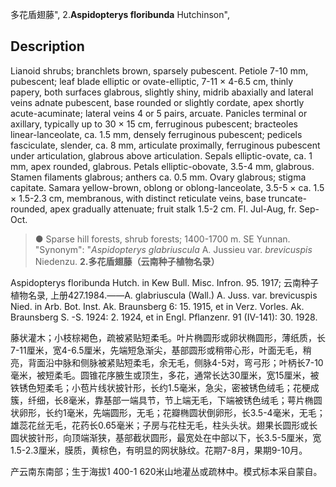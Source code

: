 多花盾翅藤",
2.**Aspidopterys floribunda** Hutchinson",

## Description
Lianoid shrubs; branchlets brown, sparsely pubescent. Petiole 7-10 mm, pubescent; leaf blade elliptic or ovate-elliptic, 7-11 × 4-6.5 cm, thinly papery, both surfaces glabrous, slightly shiny, midrib abaxially and lateral veins adnate pubescent, base rounded or slightly cordate, apex shortly acute-acuminate; lateral veins 4 or 5 pairs, arcuate. Panicles terminal or axillary, typically up to 30 × 15 cm, ferruginous pubescent; bracteoles linear-lanceolate, ca. 1.5 mm, densely ferruginous pubescent; pedicels fasciculate, slender, ca. 8 mm, articulate proximally, ferruginous pubescent under articulation, glabrous above articulation. Sepals elliptic-ovate, ca. 1 mm, apex rounded, glabrous. Petals elliptic-obovate, 3.5-4 mm, glabrous. Stamen filaments glabrous; anthers ca. 0.5 mm. Ovary glabrous; stigma capitate. Samara yellow-brown, oblong or oblong-lanceolate, 3.5-5 × ca. 1.5 × 1.5-2.3 cm, membranous, with distinct reticulate veins, base truncate-rounded, apex gradually attenuate; fruit stalk 1.5-2 cm. Fl. Jul-Aug, fr. Sep-Oct.

> ● Sparse hill forests, shrub forests; 1400-1700 m. SE Yunnan.
  "Synonym": "*Aspidopterys glabriuscula* A. Jussieu var. *brevicuspis* Niedenzu.
**2.多花盾翅藤（云南种子植物名录）**

Aspidopterys floribunda Hutch. in Kew Bull. Misc. Infron. 95. 1917; 云南种子植物名录, 上册427.1984.——A. glabriuscula (Wall.) A. Juss. var. brevicuspis Nied. in Arb. Bot. Inst. Ak. Braunsberg 6: 15. 1915, et in Verz. Vorles. Ak. Braunsberg S. -S. 1924: 2. 1924, et in Engl. Pflanzenr. 91 (IV-141): 30. 1928.

藤状灌木；小枝棕褐色，疏被紧贴短柔毛。叶片椭圆形或卵状椭圆形，薄纸质，长7-11厘米，宽4-6.5厘米，先端短急渐尖，基部圆形或稍带心形，叶面无毛，稍亮，背面沿中脉和侧脉被紧贴短柔毛，余无毛，侧脉4-5对，弯弓形；叶柄长7-10毫米，被短柔毛。圆锥花序腋生或顶生，多花，通常长达30厘米，宽15厘米，被铁锈色短柔毛；小苞片线状披针形，长约1.5毫米，急尖，密被锈色绒毛；花梗成簇，纤细，长8毫米，靠基部一端具节，节上端无毛，下端被锈色绒毛；萼片椭圆状卵形，长约1毫米，先端圆形，无毛；花瓣椭圆状倒卵形，长3.5-4毫米，无毛；雄蕊花丝无毛，花药长0.65毫米；子房与花柱无毛，柱头头状。翅果长圆形或长圆状披针形，向顶端渐狭，基部截状圆形，最宽处在中部以下，长3.5-5厘米，宽1.5-2.3厘米，膜质，黄棕色，有明显的网状脉纹。花期7-8月，果期9-10月。

产云南东南部；生于海拔1 400-1 620米山地灌丛或疏林中。模式标本采自蒙自。
